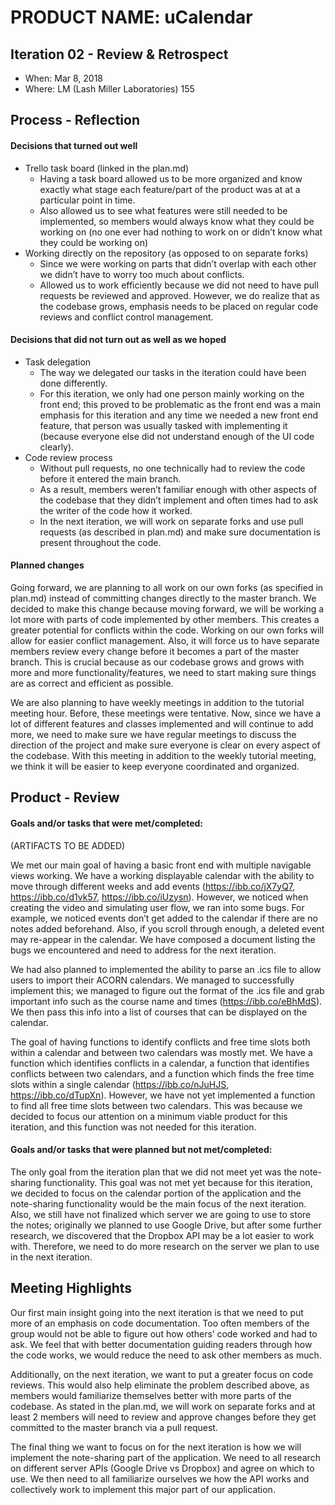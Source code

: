 # PRODUCT NAME: uCalendar


## Iteration 02 - Review & Retrospect

 * When: Mar 8, 2018
 * Where: LM (Lash Miller Laboratories) 155

## Process - Reflection

#### Decisions that turned out well

* Trello task board (linked in the plan.md)
  * Having a task board allowed us to be more organized and know exactly what stage each feature/part of the product was at at a particular point in time. 
  * Also allowed us to see what features were still needed to be implemented, so members would always know what they could be working on (no one ever had nothing to work on or didn’t know what they could be working on)
* Working directly on the repository (as opposed to on separate forks)
  * Since we were working on parts that didn’t overlap with each other we didn’t have to worry too much about conflicts.
  * Allowed us to work efficiently because we did not need to have pull requests be reviewed and approved.
However, we do realize that as the codebase grows, emphasis needs to be placed on regular code reviews and conflict control management.

#### Decisions that did not turn out as well as we hoped

* Task delegation
  * The way we delegated our tasks in the iteration could have been done differently.
  * For this iteration, we only had one person mainly working on the front end; this proved to be problematic as the front end was a main emphasis for this iteration and any time we needed a new front end feature, that person was usually tasked with implementing it (because everyone else did not understand enough of the UI code clearly).
* Code review process
  * Without pull requests, no one technically had to review the code before it entered the main branch.
  * As a result, members weren’t familiar enough with other aspects of the codebase that they didn’t implement and often times had to ask the writer of the code how it worked.
  * In the next iteration, we will work on separate forks and use pull requests (as described in plan.md) and make sure documentation is present throughout the code.


#### Planned changes

Going forward, we are planning to all work on our own forks (as specified in plan.md) instead of committing changes directly to the master branch. We decided to make this change because moving forward, we will be working a lot more with parts of code implemented by other members. This creates a greater potential for conflicts within the code. Working on our own forks will allow for easier conflict management. Also, it will force us to have separate members review every change before it becomes a part of the master branch. This is crucial because as our codebase grows and grows with more and more functionality/features, we need to start making sure things are as correct and efficient as possible. 

We are also planning to have weekly meetings in addition to the tutorial meeting hour. Before, these meetings were tentative. Now, since we have a lot of different features and classes implemented and will continue to add more, we need to make sure we have regular meetings to discuss the direction of the project and make sure everyone is clear on every aspect of the codebase. With this meeting in addition to the weekly tutorial meeting, we think it will be easier to keep everyone coordinated and organized.


## Product - Review

#### Goals and/or tasks that were met/completed:

(ARTIFACTS TO BE ADDED)

We met our main goal of having a basic front end with multiple navigable views working. We have a working displayable calendar with the ability to move through different weeks and add events (https://ibb.co/jX7yQ7, https://ibb.co/d1vk57, https://ibb.co/iUzysn). However, we noticed when creating the video and simulating user flow, we ran into some bugs. For example, we noticed events don’t get added to the calendar if there are no notes added beforehand. Also, if you scroll through enough, a deleted event may re-appear in the calendar. We have composed a document listing the bugs we encountered and need to address for the next iteration.

We had also planned to implemented the ability to parse an .ics file to allow users to import their ACORN calendars. We managed to successfully implement this; we managed to figure out the format of the .ics file and grab important info such as the course name and times (https://ibb.co/eBhMdS). We then pass this info into a list of courses that can be displayed on the calendar. 

The goal of having functions to identify conflicts and free time slots both within a calendar and between two calendars was mostly met. We have a function which identifies conflicts in a calendar, a function that identifies conflicts between two calendars, and a function which finds the free time slots within a single calendar (https://ibb.co/nJuHJS, https://ibb.co/dTupXn). However, we have not yet implemented a function to find all free time slots between two calendars. This was because we decided to focus our attention on a minimum viable product for this iteration, and this function was not needed for this iteration. 

#### Goals and/or tasks that were planned but not met/completed:

The only goal from the iteration plan that we did not meet yet was the note-sharing functionality. This goal was not met yet because for this iteration, we decided to focus on the calendar portion of the application and the note-sharing functionality would be the main focus of the next iteration. Also, we still have not finalized which server we are going to use to store the notes; originally we planned to use Google Drive, but after some further research, we discovered that the Dropbox API may be a lot easier to work with. Therefore, we need to do more research on the server we plan to use in the next iteration.


## Meeting Highlights

Our first main insight going into the next iteration is that we need to put more of an emphasis on code documentation. Too often members of the group would not be able to figure out how others’ code worked and had to ask. We feel that with better documentation guiding readers through how the code works, we would reduce the need to ask other members as much. 

Additionally, on the next iteration, we want to put a greater focus on code reviews. This would also help eliminate the problem described above, as members would familiarize themselves better with more parts of the codebase. As stated in the plan.md, we will work on separate forks and at least 2 members will need to review and approve changes before they get committed to the master branch via a pull request. 

The final thing we want to focus on for the next iteration is how we will implement the note-sharing part of the application. We need to all research on different server APIs (Google Drive vs Dropbox) and agree on which to use. We then need to all familiarize ourselves we how the API works and collectively work to implement this major part of our application. 
